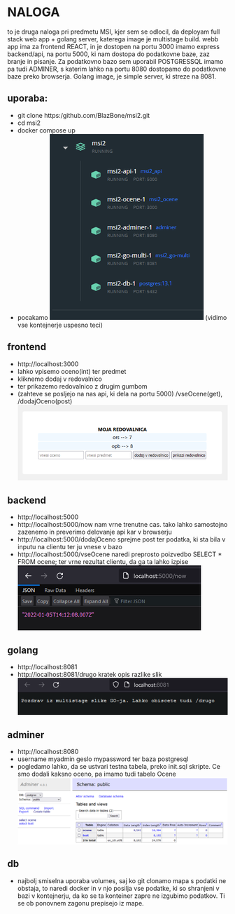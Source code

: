 # NALOGA

to je druga naloga pri predmetu MSI, kjer sem se odlocil, da deployam full stack web app + golang server, katerega image je multistage build.
webb app ima za frontend REACT, in je dostopen na portu 3000 imamo express backend/api, na portu 5000, ki nam dostopa do podatkovne baze, zaz branje in pisanje.
Za podatkovno bazo sem uporabil POSTGRESSQL imamo pa tudi ADMINER, s katerim lahko na portu 8080 dostopamo do podatkovne baze preko browserja.
Golang image, je simple server, ki streze na 8081.

## uporaba:

-   git clone https:/github.com/BlazBone/msi2.git
-   cd msi2
-   docker compose up
-   pocakamo
    ![alt text](/images/running.png)
    (vidimo vse kontejnerje uspesno teci)

## frontend

-   http://localhost:3000
-   lahko vpisemo oceno(int) ter predmet
-   kliknemo dodaj v redovalnico
-   ter prikazemo redovalnico z drugim gumbom
-   (zahteve se posljejo na nas api, ki dela na portu 5000) /vseOcene(get), /dodajOceno(post)
    ![alt text](/images/front.png)

## backend

-   http://localhost:5000
-   http://localhost:5000/now nam vrne trenutne cas. tako lahko samostojno zazenemo in preverimo delovanje api kar v browserju
-   http://localhost:5000/dodajOceno sprejme post ter podatka, ki sta bila v inputu na clientu ter ju vnese v bazo
-   http://localhost:5000/vseOcene naredi preprosto poizvedbo SELECT \* FROM ocene; ter vrne rezultat clientu, da ga ta lahko izpise
    ![alt text](/images/back.png)

## golang

-   http://localhost:8081
-   http://localhost:8081/drugo kratek opis razlike slik
    ![alt text](/images/golang.png)

## adminer

-   http://localhost:8080
-   username myadmin geslo mypassword ter baza postgresql
-   pogledamo lahko, da se ustvari testna tabela, preko init.sql skripte. Ce smo dodali kaksno oceno, pa imamo tudi tabelo Ocene
    ![alt text](/images/database.png)

## db

-   najbolj smiselna uporaba volumes, saj ko git clonamo mapa s podatki ne obstaja, to naredi docker in v njo posilja vse podatke, ki so shranjeni v bazi v kontejnerju, da ko se ta konteiner zapre ne izgubimo podatkov. Ti se ob ponovnem zagonu prepisejo iz mape.
